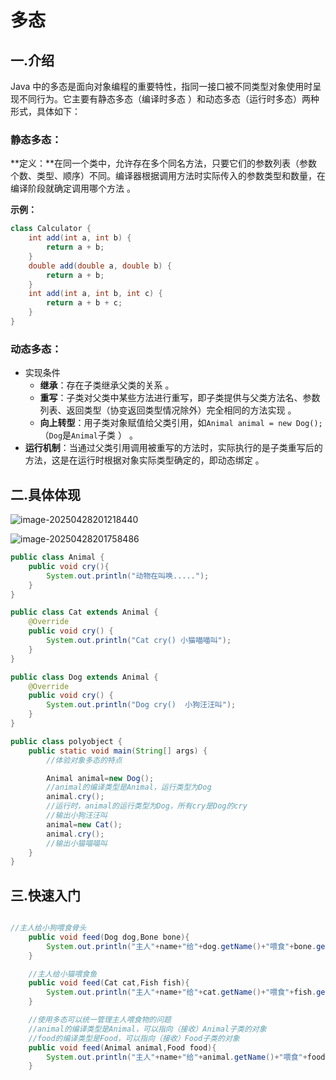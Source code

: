 # 多态

## 一.介绍

Java 中的多态是面向对象编程的重要特性，指同一接口被不同类型对象使用时呈现不同行为。它主要有静态多态（编译时多态 ）和动态多态（运行时多态）两种形式，具体如下：

### 静态多态：

**定义：**在同一个类中，允许存在多个同名方法，只要它们的参数列表（参数个数、类型、顺序）不同。编译器根据调用方法时实际传入的参数类型和数量，在编译阶段就确定调用哪个方法 。

**示例：**

```java
class Calculator {
    int add(int a, int b) {
        return a + b;
    }
    double add(double a, double b) {
        return a + b;
    }
    int add(int a, int b, int c) {
        return a + b + c;
    }
}
```



### 动态多态：

- 实现条件
  - **继承**：存在子类继承父类的关系 。
  - **重写**：子类对父类中某些方法进行重写，即子类提供与父类方法名、参数列表、返回类型（协变返回类型情况除外）完全相同的方法实现 。
  - **向上转型**：用子类对象赋值给父类引用，如`Animal animal = new Dog();` （`Dog`是`Animal`子类 ） 。
- **运行机制**：当通过父类引用调用被重写的方法时，实际执行的是子类重写后的方法，这是在运行时根据对象实际类型确定的，即动态绑定 。





## 二.具体体现

![image-20250428201218440](C:\Users\24709\AppData\Roaming\Typora\typora-user-images\image-20250428201218440.png)

![image-20250428201758486](C:\Users\24709\AppData\Roaming\Typora\typora-user-images\image-20250428201758486.png)

```java
public class Animal {
    public void cry(){
        System.out.println("动物在叫唤.....");
    }
}

public class Cat extends Animal {
    @Override
    public void cry() {
        System.out.println("Cat cry() 小猫喵喵叫");
    }
}

public class Dog extends Animal {
    @Override
    public void cry() {
        System.out.println("Dog cry()  小狗汪汪叫");
    }
}

public class polyobject {
    public static void main(String[] args) {
        //体验对象多态的特点

        Animal animal=new Dog();
        //animal的编译类型是Animal，运行类型为Dog
        animal.cry();
        //运行时，animal的运行类型为Dog，所有cry是Dog的cry
        //输出小狗汪汪叫
        animal=new Cat();
        animal.cry();
        //输出小猫喵喵叫
    }
}
```



## 三.快速入门

```java

//主人给小狗喂食骨头
    public void feed(Dog dog,Bone bone){
        System.out.println("主人"+name+"给"+dog.getName()+"喂食"+bone.getName());
    }

    //主人给小猫喂食鱼
    public void feed(Cat cat,Fish fish){
        System.out.println("主人"+name+"给"+cat.getName()+"喂食"+fish.getName());
    }

    //使用多态可以统一管理主人喂食物的问题
    //animal的编译类型是Animal，可以指向（接收）Animal子类的对象
    //food的编译类型是Food，可以指向（接收）Food子类的对象
    public void feed(Animal animal,Food food){
        System.out.println("主人"+name+"给"+animal.getName()+"喂食"+food.getName());
    }
```

